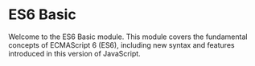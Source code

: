 # ES6 Basic

Welcome to the ES6 Basic module. This module covers the fundamental concepts of ECMAScript 6 (ES6), including new syntax and features introduced in this version of JavaScript.
